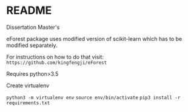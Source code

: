 # README

Dissertation Master's

eForest package uses modified version of scikit-learn which has to be modified separately.

For instructions on how to do that visit:
```https://github.com/kingfengji/eForest```

Requires python>3.5

Create virtualenv

```python3 -m virtualenv env```
```source env/bin/activate```
```pip3 install -r requirements.txt```

